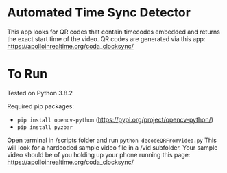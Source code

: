 # Automated Time Sync Detector

This app looks for QR codes that contain timecodes embedded and returns the exact start time of the video. QR codes are generated via this app: https://apolloinrealtime.org/coda_clocksync/

# To Run

Tested on Python 3.8.2

Required pip packages:

- `pip install opencv-python` (https://pypi.org/project/opencv-python/)
- `pip install pyzbar`

Open terminal in /scripts folder and run `python decodeQRFromVideo.py` This will look for a hardcoded sample video file in a /vid subfolder. Your sample video should be of you holding up your phone running this page: https://apolloinrealtime.org/coda_clocksync/
